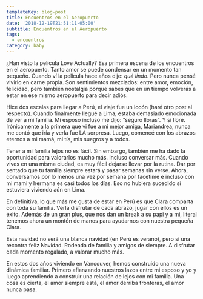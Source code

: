 ```yaml
---
templateKey: blog-post
title: Encuentros en el Aeropuerto
date: '2018-12-19T21:51:11-05:00'
subtitle: Encuentros en el Aeropuerto
tags:
  - encuentros
category: baby
---
```

¿Han visto la película Love Actually? Esa primera escena de los encuentros en el aeropuerto. Tanto amor se puede condensar en un momento tan pequeño. Cuando ví la película hace años dije: _qué lindo_. Pero nunca pensé vivirlo en carne propia. Son sentimientos mezclados: entre amor, emoción, felicidad, pero también nostalgia porque sabes que en un tiempo volverás a estar en ese mismo aeropuerto para decir adiós. 

Hice dos escalas para llegar a Perú, el viaje fue un locón (haré otro post al respecto). Cuando finalmente llegué a Lima, estaba demasiado emocionada de ver a mi familia. Mi esposo incluso me dijo: “seguro lloras”. Y sí lloré. Irónicamente a la primera que vi fue a mi mejor amiga, Mariandrea, nunca me contó que iría y verla fue LA sorpresa. Luego, comencé con los abrazos eternos a mi mamá, mi tía, mis suegros y a todos. 

Tener a mi familia lejos no es fácil. Sin embargo, también me ha dado la oportunidad para valorarlos mucho más. Incluso conversar más. Cuando vives en una misma ciudad, es muy fácil dejarse llevar por la rutina. Dar por sentado que tu familia siempre estará y pasar semanas sin verse. Ahora, conversamos por lo menos una vez por semana por facetime e incluso con mi mami y hermana es casi todos los días. Eso no hubiera sucedido si estuviera viviendo aún en Lima. 

En definitiva, lo que más me gusta de estar en Perú es que Clara comparta con toda su familia. Verla disfrutar de cada abrazo, jugar con ellos es un éxito. Además de un gran plus, que nos dan un break a su papi y a mi, literal tenemos ahora un montón de manos para ayudarnos con nuestra pequeña Clara. 

Esta navidad no será una blanca navidad (en Perú es verano), pero si una recontra feliz Navidad. Rodeada de familia y amigos de siempre. A disfrutar cada momento regalado, a valorar mucho más. 

En estos dos años viviendo en Vancouver, hemos construido una nueva dinámica familiar. Primero afianzando nuestros lazos entre mi esposo y yo y luego aprendiendo a construir una relación de lejos con mi familia. Una cosa es cierta, el amor siempre está, el amor derriba fronteras, el amor nunca pasa.
